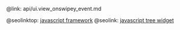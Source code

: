 @link: api/ui.view_onswipey_event.md

@seolinktop: [javascript framework](https://webix.com)
@seolink: [javascript tree widget](https://webix.com/widget/tree/)
